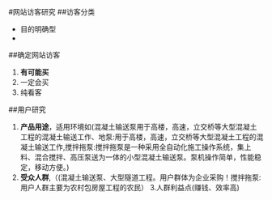 #网站访客研究
##访客分类
- 目的明确型
-  
##确定网站访客
1. **有可能买**
2. 一定会买
3. 纯看客

##用户研究
1. **产品用途**，适用环境如(混凝土输送泵用于高楼，高速，立交桥等大型混凝土工程的混凝土输送工作、地泵:用于高楼，高速，立交桥等大型混凝土工程的混凝土输送工作,搅拌拖泵:搅拌拖泵是一种采用全自动化施工操作系统，集上料、混合搅拌、高压泵送为一体的小型混凝土输送泵。泵机操作简单，性能稳定，移动方便。)
2. **受众人群**,（(混凝土输送泵、大型隧道工程。用户群体为企业采购！搅拌拖泵:用户人群主要为农村包房屋工程的农民）
3.人群利益点(赚钱、效率高)